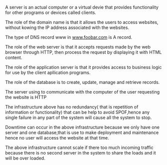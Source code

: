 A server is an actual computer or a virtual devie that provides
functionality for other programs or devices called clients.

The role of the domain name is that it allows the users to
access websites, without kowing the IP address associated
with the websites.

The type of DNS record www in www.foobar.com is A record.

The role of the web server is that it accepts requests made by
the web browser through HTTP, then process the request by displaying
it with HTML content.

The role of the application server is that it provides access to
business logic for use by the client apllication programs.

The role of the database is to create, update, manage and retrieve
records.

The server using to communicate with the computer of the user requesting
the website is HTTP

The infrastructure above has no redundancy( that is repetition of information
or functionality) that can be help to avoid SPOF,hence any single failure
in any part of the system will cause all the system to stop.

Downtime can occur in the above infrastructure because we only have one server
and one database,that is use to make deployment and maintenance hence no user
will access the website at that time.

The above infrastructure cannot scale if there too much incoming traffic because
there is no second server in the system to share the loads and it will be over loaded.
